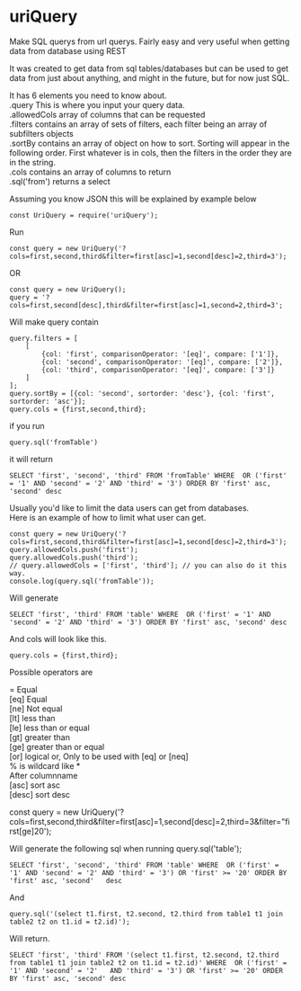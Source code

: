 # uriQuery  
Make SQL querys from url querys. Fairly easy and very useful when getting data from database using REST  
  
It was created to get data from sql tables/databases but can be used to get data from just about anything, and might in the future, but for now just SQL.  
  
  
It has 6 elements you need to know about.  
.query This is where you input your query data.  
.allowedCols array of columns that can be requested  
.filters contains an array of sets of filters, each filter being an array of subfilters objects  
.sortBy contains an array of object on how to sort. Sorting will appear in the following order. First whatever is in cols, then the filters in the order they   are in the string.  
.cols contains an array of columns to return  
.sql('from') returns a select   
  
  
Assuming you know JSON this will be explained by example below  
  
    const UriQuery = require('uriQuery');  
  
Run 

    const query = new UriQuery('?cols=first,second,third&filter=first[asc]=1,second[desc]=2,third=3');  

OR  

    const query = new UriQuery();  
    query = '?cols=first,second[desc],third&filter=first[asc]=1,second=2,third=3';  
  
Will make query contain  

    query.filters = [  
        [  
            {col: 'first', comparisonOperator: '[eq]', compare: ['1']},  
            {col: 'second', comparisonOperator: '[eq]', compare: ['2']},  
            {col: 'third', comparisonOperator: '[eq]', compare: ['3']}  
        ]  
    ];  
    query.sortBy = [{col: 'second', sortorder: 'desc'}, {col: 'first', sortorder: 'asc'}];  
    query.cols = {first,second,third};  
  
if you run  

    query.sql('fromTable')  

it will return  

    SELECT 'first', 'second', 'third' FROM 'fromTable' WHERE  OR ('first' = '1' AND 'second' = '2' AND 'third' = '3') ORDER BY 'first' asc, 'second' desc  
  
Usually you'd like to limit the data users can get from databases.  
Here is an example of how to limit what user can get.  
  
    const query = new UriQuery('?cols=first,second,third&filter=first[asc]=1,second[desc]=2,third=3');  
    query.allowedCols.push('first');  
    query.allowedCols.push('third');  
    // query.allowedCols = ['first', 'third']; // you can also do it this way.  
    console.log(query.sql('fromTable'));  
  
Will generate  

    SELECT 'first', 'third' FROM 'table' WHERE  OR ('first' = '1' AND 'second' = '2' AND 'third' = '3') ORDER BY 'first' asc, 'second' desc  

And cols will look like this.  

    query.cols = {first,third};  
  
Possible operators are  
  
= Equal  
[eq] Equal  
[ne] Not equal  
[lt] less than  
[le] less than or equal  
[gt] greater than  
[ge] greater than or equal  
[or] logical or, Only to be used with [eq] or [neq]  
% is wildcard like *  
After columnname  
[asc] sort asc  
[desc] sort desc  
  
  
const query = new UriQuery('?cols=first,second,third&filter=first[asc]=1,second[desc]=2,third=3&filter="first[ge]20');  
  
Will generate the following sql when running query.sql('table');  
  
    SELECT 'first', 'second', 'third' FROM 'table' WHERE  OR ('first' = '1' AND 'second' = '2' AND 'third' = '3') OR 'first' >= '20' ORDER BY 'first' asc, 'second'   desc  
  
And 

    query.sql('(select t1.first, t2.second, t2.third from table1 t1 join table2 t2 on t1.id = t2.id)');  

Will return.  

    SELECT 'first', 'third' FROM '(select t1.first, t2.second, t2.third from table1 t1 join table2 t2 on t1.id = t2.id)' WHERE  OR ('first' = '1' AND 'second' = '2'   AND 'third' = '3') OR 'first' >= '20' ORDER BY 'first' asc, 'second' desc  